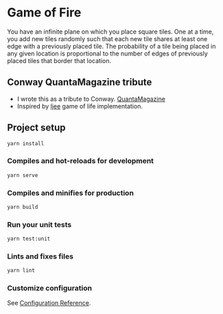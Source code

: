 # Game of Fire

You have an infinite plane on which you place square tiles. One at a time, you add new tiles randomly such that each new tile shares at least one edge with a previously placed tile. The probability of a tile being placed in any given location is proportional to the number of edges of previously placed tiles that border that location.

## Conway QuantaMagazine tribute

- I wrote this as a tribute to Conway. [QuantaMagazine](https://www.quantamagazine.org/three-math-puzzles-inspired-by-john-horton-conway-20201015/#comments)
- Inspired by [ljee](https://github.com/Ijee) game of life implementation.

## Project setup

```bash
yarn install
```

### Compiles and hot-reloads for development

```bash
yarn serve
```

### Compiles and minifies for production

```bash
yarn build
```

### Run your unit tests

```bash
yarn test:unit
```

### Lints and fixes files

```bash
yarn lint
```

### Customize configuration

See [Configuration Reference](https://cli.vuejs.org/config/).

